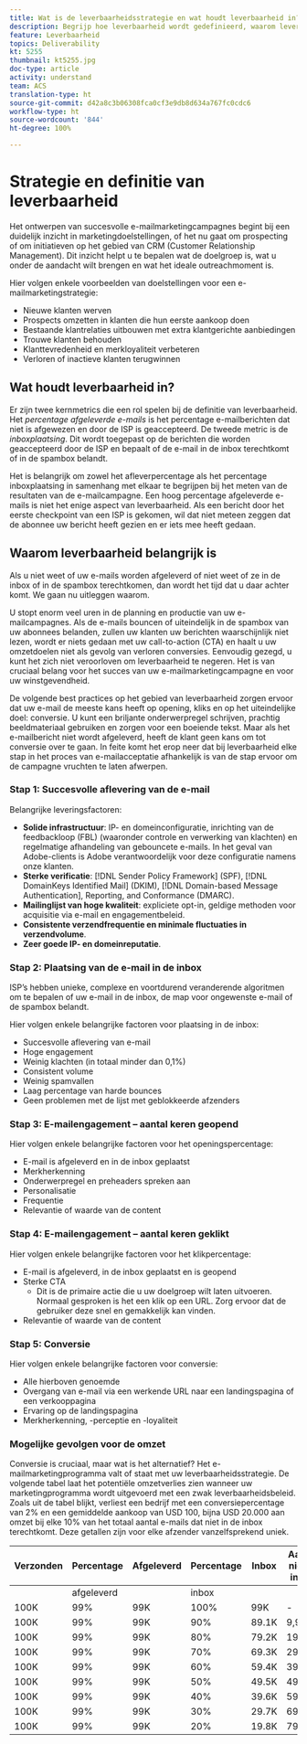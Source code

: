 ```yaml
---
title: Wat is de leverbaarheidsstrategie en wat houdt leverbaarheid in?
description: Begrijp hoe leverbaarheid wordt gedefinieerd, waarom leverbaarheid belangrijk is en wat de kernmetrics voor leverbaarheid zijn.
feature: Leverbaarheid
topics: Deliverability
kt: 5255
thumbnail: kt5255.jpg
doc-type: article
activity: understand
team: ACS
translation-type: ht
source-git-commit: d42a8c3b06308fca0cf3e9db8d634a767fc0cdc6
workflow-type: ht
source-wordcount: '844'
ht-degree: 100%

---
```



# Strategie en definitie van leverbaarheid

Het ontwerpen van succesvolle e-mailmarketingcampagnes begint bij een duidelijk inzicht in marketingdoelstellingen, of het nu gaat om prospecting of om initiatieven op het gebied van CRM (Customer Relationship Management). Dit inzicht helpt u te bepalen wat de doelgroep is, wat u onder de aandacht wilt brengen en wat het ideale outreachmoment is.

Hier volgen enkele voorbeelden van doelstellingen voor een e-mailmarketingstrategie:

* Nieuwe klanten werven
* Prospects omzetten in klanten die hun eerste aankoop doen
* Bestaande klantrelaties uitbouwen met extra klantgerichte aanbiedingen
* Trouwe klanten behouden
* Klanttevredenheid en merkloyaliteit verbeteren
* Verloren of inactieve klanten terugwinnen

## Wat houdt leverbaarheid in?

Er zijn twee kernmetrics die een rol spelen bij de definitie van leverbaarheid. Het *percentage afgeleverde e-mails* is het percentage e-mailberichten dat niet is afgewezen en door de ISP is geaccepteerd. De tweede metric is de *inboxplaatsing*. Dit wordt toegepast op de berichten die worden geaccepteerd door de ISP en bepaalt of de e-mail in de inbox terechtkomt of in de spambox belandt.

Het is belangrijk om zowel het afleverpercentage als het percentage inboxplaatsing in samenhang met elkaar te begrijpen bij het meten van de resultaten van de e-mailcampagne. Een hoog percentage afgeleverde e-mails is niet het enige aspect van leverbaarheid. Als een bericht door het eerste checkpoint van een ISP is gekomen, wil dat niet meteen zeggen dat de abonnee uw bericht heeft gezien en er iets mee heeft gedaan.

## Waarom leverbaarheid belangrijk is

Als u niet weet of uw e-mails worden afgeleverd of niet weet of ze in de inbox of in de spambox terechtkomen, dan wordt het tijd dat u daar achter komt. We gaan nu uitleggen waarom.

U stopt enorm veel uren in de planning en productie van uw e-mailcampagnes. Als de e-mails bouncen of uiteindelijk in de spambox van uw abonnees belanden, zullen uw klanten uw berichten waarschijnlijk niet lezen, wordt er niets gedaan met uw call-to-action (CTA) en haalt u uw omzetdoelen niet als gevolg van verloren conversies. Eenvoudig gezegd, u kunt het zich niet veroorloven om leverbaarheid te negeren. Het is van cruciaal belang voor het succes van uw e-mailmarketingcampagne en voor uw winstgevendheid.

De volgende best practices op het gebied van leverbaarheid zorgen ervoor dat uw e-mail de meeste kans heeft op opening, kliks en op het uiteindelijke doel: conversie. U kunt een briljante onderwerpregel schrijven, prachtig beeldmateriaal gebruiken en zorgen voor een boeiende tekst. Maar als het e-mailbericht niet wordt afgeleverd, heeft de klant geen kans om tot conversie over te gaan. In feite komt het erop neer dat bij leverbaarheid elke stap in het proces van e-mailacceptatie afhankelijk is van de stap ervoor om de campagne vruchten te laten afwerpen.

### Stap 1: Succesvolle aflevering van de e-mail

Belangrijke leveringsfactoren:

* **Solide infrastructuur**: IP- en domeinconfiguratie, inrichting van de feedbackloop (FBL) (waaronder controle en verwerking van klachten) en regelmatige afhandeling van gebouncete e-mails. In het geval van Adobe-clients is Adobe verantwoordelijk voor deze configuratie namens onze klanten.
* **Sterke verificatie**: [!DNL Sender Policy Framework] (SPF), [!DNL DomainKeys Identified Mail] (DKIM), [!DNL Domain-based Message Authentication], Reporting, and Conformance (DMARC).
* **Mailinglijst van hoge kwaliteit**: expliciete opt-in, geldige methoden voor acquisitie via e-mail en engagementbeleid.
* **Consistente verzendfrequentie en minimale fluctuaties in verzendvolume**.
* **Zeer goede IP- en domeinreputatie**.

### Stap 2: Plaatsing van de e-mail in de inbox

ISP’s hebben unieke, complexe en voortdurend veranderende algoritmen om te bepalen of uw e-mail in de inbox, de map voor ongewenste e-mail of de spambox belandt.

Hier volgen enkele belangrijke factoren voor plaatsing in de inbox:

* Succesvolle aflevering van e-mail
* Hoge engagement
* Weinig klachten (in totaal minder dan 0,1%)
* Consistent volume
* Weinig spamvallen
* Laag percentage van harde bounces
* Geen problemen met de lijst met geblokkeerde afzenders

### Stap 3: E-mailengagement – aantal keren geopend

Hier volgen enkele belangrijke factoren voor het openingspercentage:

* E-mail is afgeleverd en in de inbox geplaatst
* Merkherkenning
* Onderwerpregel en preheaders spreken aan
* Personalisatie
* Frequentie
* Relevantie of waarde van de content

### Stap 4: E-mailengagement – aantal keren geklikt

Hier volgen enkele belangrijke factoren voor het klikpercentage:

* E-mail is afgeleverd, in de inbox geplaatst en is geopend
* Sterke CTA
   * Dit is de primaire actie die u uw doelgroep wilt laten uitvoeren. Normaal gesproken is het een klik op een URL. Zorg ervoor dat de gebruiker deze snel en gemakkelijk kan vinden.
* Relevantie of waarde van de content

### Stap 5: Conversie

Hier volgen enkele belangrijke factoren voor conversie:

* Alle hierboven genoemde
* Overgang van e-mail via een werkende URL naar een landingspagina of een verkooppagina
* Ervaring op de landingspagina
* Merkherkenning, -perceptie en -loyaliteit

### Mogelijke gevolgen voor de omzet

Conversie is cruciaal, maar wat is het alternatief? Het e-mailmarketingprogramma valt of staat met uw leverbaarheidsstrategie. De volgende tabel laat het potentiële omzetverlies zien wanneer uw marketingprogramma wordt uitgevoerd met een zwak leverbaarheidsbeleid. Zoals uit de tabel blijkt, verliest een bedrijf met een conversiepercentage van 2% en een gemiddelde aankoop van USD 100, bijna USD 20.000 aan omzet bij elke 10% van het totaal aantal e-mails dat niet in de inbox terechtkomt. Deze getallen zijn voor elke afzender vanzelfsprekend uniek.

| Verzonden | Percentage | Afgeleverd | Percentage | Inbox | Aantal niet in inbox | Conversiepercentage | Aantal verloren | Gemiddelde | Verloren |
|------|-----------|-----------|----------|-------|---------------------|-----------------|-----------------|----------|-----------|
|  | afgeleverd |  | inbox |  |  |  | conversies | aankoop | omzet |
| 100K | 99% | 99K | 100% | 99K | - | 2% | 0 | $100 | $ - |
| 100K | 99% | 99K | 90% | 89.1K | 9,900 | 2% | 198 | $100 | $19,800 |
| 100K | 99% | 99K | 80% | 79.2K | 19,800 | 2% | 396 | $100 | $39,600 |
| 100K | 99% | 99K | 70% | 69.3K | 29,700 | 2% | 594 | $100 | $59,400 |
| 100K | 99% | 99K | 60% | 59.4K | 39,600 | 2% | 792 | $100 | $79,200 |
| 100K | 99% | 99K | 50% | 49.5K | 49,500 | 2% | 990 | $100 | $99,000 |
| 100K | 99% | 99K | 40% | 39.6K | 59,400 | 2% | 1188 | $100 | $118,800 |
| 100K | 99% | 99K | 30% | 29.7K | 69,300 | 2% | 1386 | $100 | $138,600 |
| 100K | 99% | 99K | 20% | 19.8K | 79,200 | 2% | 1584 | $100 | $158,400 |
